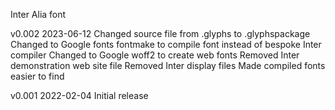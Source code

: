 Inter Alia font

v0.002 2023-06-12
Changed source file from .glyphs to .glyphspackage
Changed to Google fonts fontmake to compile font instead of bespoke Inter compiler
Changed to Google woff2 to create web fonts
Removed Inter demonstration web site file
Removed Inter display files
Made compiled fonts easier to find

v0.001 2022-02-04
Initial release